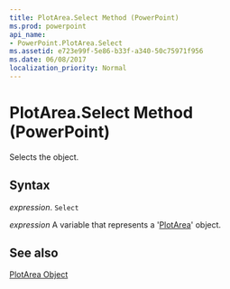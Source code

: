 ```yaml
---
title: PlotArea.Select Method (PowerPoint)
ms.prod: powerpoint
api_name:
- PowerPoint.PlotArea.Select
ms.assetid: e723e99f-5e86-b33f-a340-50c75971f956
ms.date: 06/08/2017
localization_priority: Normal
---
```



# PlotArea.Select Method (PowerPoint)

Selects the object.


## Syntax

 _expression_. `Select`

 _expression_ A variable that represents a '[PlotArea](PowerPoint.PlotArea.md)' object.


## See also


[PlotArea Object](PowerPoint.PlotArea.md)

